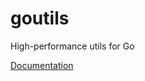 # goutils

High-performance utils for Go

[Documentation](https://godoc.org/github.com/ZYunH/goutils)


